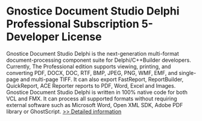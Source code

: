 # Gnostice Document Studio Delphi Professional Subscription 5-Developer License
Gnostice Document Studio Delphi is the next-generation multi-format document-processing component suite for Delphi/C++Builder developers. Currently, The Professional edition supports viewing, printing, and converting PDF, DOCX, DOC, RTF, BMP, JPEG, PNG, WMF, EMF, and single-page and multi-page TIFF. It can also export FastReport, ReportBuilder, QuickReport, ACE Reporter reports to PDF, Word, Excel and Images. Gnostice Document Studio Delphi is written in 100% native code for both VCL and FMX. It can process all supported formats without requiring external software such as Microsoft Word, Open XML SDK, Adobe PDF library or GhostScript.
[>> Detailed information](https://secure.shareit.com/shareit/product.html?productid=300870610&affiliateid=200057808)